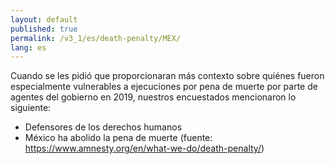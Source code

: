 ```yaml
---
layout: default
published: true
permalink: /v3_1/es/death-penalty/MEX/
lang: es
---
```

Cuando se les pidió que proporcionaran más contexto sobre quiénes fueron especialmente vulnerables a ejecuciones por pena de muerte por parte de agentes del gobierno en 2019, nuestros encuestados mencionaron lo siguiente:

-	Defensores de los derechos humanos
-	México ha abolido la pena de muerte (fuente: https://www.amnesty.org/en/what-we-do/death-penalty/)
